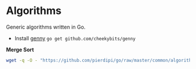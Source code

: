 # Algorithms

Generic algorithms written in Go.

- Install [genny](https://github.com/cheekybits/genny) `go get github.com/cheekybits/genny`

**Merge Sort** 

```bash
wget -q -O - "https://github.com/pierdipi/go/raw/master/common/algorithms/sort_merge.go" | genny gen "T=<YOUR_TYPE>" >> your_file_name.go
```
